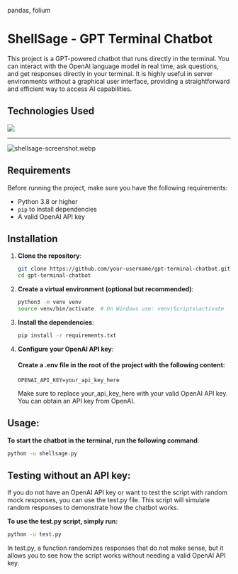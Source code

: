 pandas, folium

# ShellSage - GPT Terminal Chatbot

This project is a GPT-powered chatbot that runs directly in the terminal. You can interact with the OpenAI language model in real time, ask questions, and get responses directly in your terminal. It is highly useful in server environments without a graphical user interface, providing a straightforward and efficient way to access AI capabilities.

## Technologies Used
<div>
	<a href="https://skillicons.dev">
		<img src="https://skillicons.dev/icons?i=python" />
	</a>
</div>

------------

![shellsage-screenshot.webp](/public/shellsage-screenshot.webp)


## Requirements

Before running the project, make sure you have the following requirements:

- Python 3.8 or higher
- `pip` to install dependencies
- A valid OpenAI API key

## Installation

1. **Clone the repository**:

   ```bash
   git clone https://github.com/your-username/gpt-terminal-chatbot.git
   cd gpt-terminal-chatbot
   ```

2. **Create a virtual environment (optional but recommended)**:

    ```bash
    python3 -m venv venv
    source venv/bin/activate  # On Windows use: venv\Scripts\activate
    ```

3. **Install the dependencies**:

    ```bash
    pip install -r requirements.txt
    ```

4. **Configure your OpenAI API key**:
    #### Create a .env file in the root of the project with the following content:

    ```
    OPENAI_API_KEY=your_api_key_here
    ```

    Make sure to replace your_api_key_here with your valid OpenAI API key. You can obtain an API key from OpenAI.


## Usage:
**To start the chatbot in the terminal, run the following command**:

```bash
python -u shellsage.py
```

## Testing without an API key:
If you do not have an OpenAI API key or want to test the script with random mock responses, you can use the test.py file. This script will simulate random responses to demonstrate how the chatbot works.

**To use the test.py script, simply run:**

```bash
python -u test.py
```

In test.py, a function randomizes responses that do not make sense, but it allows you to see how the script works without needing a valid OpenAI API key.
